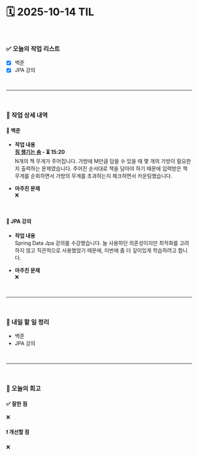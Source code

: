 # 🗓️ 2025-10-14 TIL

<br>

### ✅ 오늘의 작업 리스트  
- [x] 백준
- [x] JPA 강의

<br>

---

<br>

### 📌 작업 상세 내역  

#### 🔹 백준
- **작업 내용**<br>
**[짐 챙기는 숌](https://www.acmicpc.net/problem/1817) - ⏳ 15:20**<br>
N개의 책 무게가 주어집니다. 가방에 M만큼 담을 수 있을 때 몇 개의 가방이 필요한지 출력하는 문제였습니다. 주어진 순서대로 책을 담아야 하기 때문에 입력받은 책 무게를 순회하면서 가방의 무게를 초과하는지 체크하면서 카운팅했습니다.

- **마주친 문제**<br>
❌

<br>

#### 🔹 JPA 강의
- **작업 내용**<br>
Spring Data Jpa 강의를 수강했습니다. 늘 사용하던 의존성이지만 최적화를 고려하지 않고 직관적으로 사용했었기 때문에, 이번에 좀 더 깊이있게 학습하려고 합니다.

- **마주친 문제**<br>
❌

<br>

---

<br>

### 🚀 내일 할 일 정리  

- 백준
- JPA 강의

<br>

---

<br>

### 🧐 오늘의 회고  

#### ✅ 잘한 점
❌

#### ❗ 개선할 점
❌

<br><br><br>